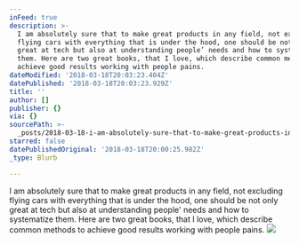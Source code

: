 ```yaml
---
inFeed: true
description: >-
  I am absolutely sure that to make great products in any field, not excluding
  flying cars with everything that is under the hood, one should be not only
  great at tech but also at understanding people’ needs and how to systematize
  them. Here are two great books, that I love, which describe common methods to
  achieve good results working with people pains.
dateModified: '2018-03-18T20:03:23.404Z'
datePublished: '2018-03-18T20:03:23.929Z'
title: ''
author: []
publisher: {}
via: {}
sourcePath: >-
  _posts/2018-03-18-i-am-absolutely-sure-that-to-make-great-products-in-any-fiel.md
starred: false
datePublishedOriginal: '2018-03-18T20:00:25.982Z'
_type: Blurb

---
```

I am absolutely sure that to make great products in any field, not excluding flying cars with everything that is under the hood, one should be not only great at tech but also at understanding people' needs and how to systematize them. Here are two great books, that I love, which describe common methods to achieve good results working with people pains.
![](https://the-grid-user-content.s3-us-west-2.amazonaws.com/28c3a0b0-c2b3-4a8f-88ac-a9669bf5b57a.jpg)